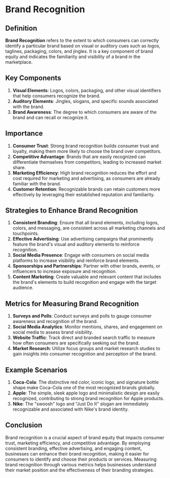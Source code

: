 # Brand Recognition

## Definition
**Brand Recognition** refers to the extent to which consumers can correctly identify a particular brand based on visual or auditory cues such as logos, taglines, packaging, colors, and jingles. It is a key component of brand equity and indicates the familiarity and visibility of a brand in the marketplace.

## Key Components
1. **Visual Elements**: Logos, colors, packaging, and other visual identifiers that help consumers recognize the brand.
2. **Auditory Elements**: Jingles, slogans, and specific sounds associated with the brand.
3. **Brand Awareness**: The degree to which consumers are aware of the brand and can recall or recognize it.

## Importance
1. **Consumer Trust**: Strong brand recognition builds consumer trust and loyalty, making them more likely to choose the brand over competitors.
2. **Competitive Advantage**: Brands that are easily recognized can differentiate themselves from competitors, leading to increased market share.
3. **Marketing Efficiency**: High brand recognition reduces the effort and cost required for marketing and advertising, as consumers are already familiar with the brand.
4. **Customer Retention**: Recognizable brands can retain customers more effectively by leveraging their established reputation and familiarity.

## Strategies to Enhance Brand Recognition
1. **Consistent Branding**: Ensure that all brand elements, including logos, colors, and messaging, are consistent across all marketing channels and touchpoints.
2. **Effective Advertising**: Use advertising campaigns that prominently feature the brand's visual and auditory elements to reinforce recognition.
3. **Social Media Presence**: Engage with consumers on social media platforms to increase visibility and reinforce brand elements.
4. **Sponsorships and Partnerships**: Partner with other brands, events, or influencers to increase exposure and recognition.
5. **Content Marketing**: Create valuable and relevant content that includes the brand's elements to build recognition and engage with the target audience.

## Metrics for Measuring Brand Recognition
1. **Surveys and Polls**: Conduct surveys and polls to gauge consumer awareness and recognition of the brand.
2. **Social Media Analytics**: Monitor mentions, shares, and engagement on social media to assess brand visibility.
3. **Website Traffic**: Track direct and branded search traffic to measure how often consumers are specifically seeking out the brand.
4. **Market Research**: Utilize focus groups and market research studies to gain insights into consumer recognition and perception of the brand.

## Example Scenarios
1. **Coca-Cola**: The distinctive red color, iconic logo, and signature bottle shape make Coca-Cola one of the most recognized brands globally.
2. **Apple**: The simple, sleek apple logo and minimalistic design are easily recognized, contributing to strong brand recognition for Apple products.
3. **Nike**: The "swoosh" logo and "Just Do It" slogan are immediately recognizable and associated with Nike's brand identity.

## Conclusion
Brand recognition is a crucial aspect of brand equity that impacts consumer trust, marketing efficiency, and competitive advantage. By employing consistent branding, effective advertising, and engaging content, businesses can enhance their brand recognition, making it easier for consumers to identify and choose their products or services. Measuring brand recognition through various metrics helps businesses understand their market position and the effectiveness of their branding strategies.

